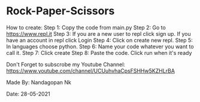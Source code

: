 # Rock-Paper-Scissors



How to create: 
Step 1: Copy the code from main.py 
Step 2: Go to https://www.repl.it 
Step 3: If you are a new user to repl click sign up. If you have an account in repl click Login 
Step 4: Click on create new repl. 
Step 5: In languages choose python. 
Step 6: Name your code whatever you want to call it. 
Step 7: Click create Step 8: Paste the code. Click run when it's ready

Don't Forget to subscrobe my Youtube Channel: https://www.youtube.com/channel/UCUuhvhaCpsFSHHw5KZHLrBA

Made By: Nandagopan Nk

Date: 28-05-2021

